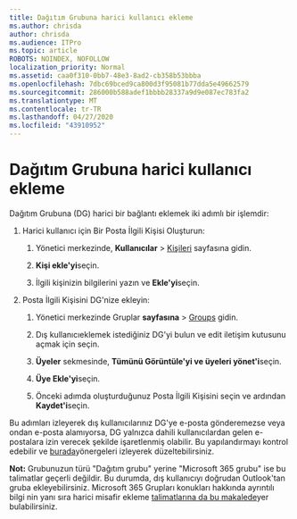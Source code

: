 ```yaml
---
title: Dağıtım Grubuna harici kullanıcı ekleme
ms.author: chrisda
author: chrisda
ms.audience: ITPro
ms.topic: article
ROBOTS: NOINDEX, NOFOLLOW
localization_priority: Normal
ms.assetid: caa0f310-0bb7-48e3-8ad2-cb358b53bbba
ms.openlocfilehash: 7dbc69bced9ca800d3f95081b77dda5e49662579
ms.sourcegitcommit: 286000b588adef1bbbb28337a9d9e087ec783fa2
ms.translationtype: MT
ms.contentlocale: tr-TR
ms.lasthandoff: 04/27/2020
ms.locfileid: "43910952"
---
```

# <a name="add-external-users-to-a-distribution-group"></a>Dağıtım Grubuna harici kullanıcı ekleme

Dağıtım Grubuna (DG) harici bir bağlantı eklemek iki adımlı bir işlemdir:
  
1. Harici kullanıcı için Bir Posta İlgili Kişisi Oluşturun:
    
    1. Yönetici merkezinde, **Kullanıcılar** > [Kişileri](https://admin.microsoft.com/adminportal/home#/Contact) sayfasına gidin. 
    
    2. **Kişi ekle'yi**seçin.
    
    3. İlgili kişinizin bilgilerini yazın ve **Ekle'yi**seçin.
    
2. Posta İlgili Kişisini DG'nize ekleyin:
    
    1. Yönetici merkezinde Gruplar **sayfasına** > [Groups](https://admin.microsoft.com/adminportal/home#/groups) gidin. 
    
    2. Dış kullanıcıeklemek istediğiniz DG'yi bulun ve edit iletişim kutusunu açmak için seçin.
    
    3. **Üyeler** sekmesinde, **Tümünü Görüntüle'yi ve üyeleri yönet'i**seçin. 
    
    4. **Üye Ekle'yi**seçin.
    
    5. Önceki adımda oluşturduğunuz Posta İlgili Kişisini seçin ve ardından **Kaydet'i**seçin.
    
Bu adımları izleyerek dış kullanıcılarınız DG'ye e-posta gönderemezse veya ondan e-posta alamıyorsa, DG yalnızca dahili kullanıcılardan gelen e-postalara izin verecek şekilde işaretlenmiş olabilir. Bu yapılandırmayı kontrol edebilir ve [burada](https://docs.microsoft.com/exchange/mail-flow-best-practices/non-delivery-reports-in-exchange-online/fix-error-code-5-7-133-in-exchange-online)yönergeleri izleyerek düzeltebilirsiniz.
  
 **Not:** Grubunuzun türü "Dağıtım grubu" yerine "Microsoft 365 grubu" ise bu talimatlar geçerli değildir. Bu durumda, dış kullanıcıyı doğrudan Outlook'tan gruba ekleyebilirsiniz. Microsoft 365 Grupları konukları hakkında ayrıntılı bilgi nin yanı sıra harici misafir ekleme [talimatlarına da bu makalede](https://support.office.com/article/Guest-access-in-Office-365-Groups-bfc7a840-868f-4fd6-a390-f347bf51aff6.aspx)yer bulabilirsiniz.
  